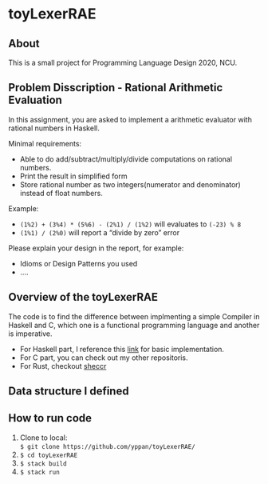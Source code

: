 # toyLexerRAE

## About 

This is a small project for Programming Language Design 2020, NCU.

## Problem Disscription - Rational Arithmetic Evaluation

In this assignment, you are asked to implement a arithmetic evaluator with rational numbers in Haskell.

Minimal requirements:

- Able to do add/subtract/multiply/divide computations on rational numbers.
- Print the result in simplified form
- Store rational number as two integers(numerator and denominator) instead of float numbers.

Example:  

- `(1%2) + (3%4) * (5%6) - (2%1) / (1%2)` will evaluates to `(-23) % 8`
- `(1%1) / (2%0)` will report a “divide by zero” error

Please explain your design in the report, for example:

- Idioms or Design Patterns you used
- ....

## Overview of the toyLexerRAE

The code is to find the difference between implmenting a simple Compiler in Haskell and C, which one is a functional programming language and another is imperative.

- For Haskell part, I reference this [link](https://www.schoolofhaskell.com/school/starting-with-haskell/basics-of-haskell) for basic implementation. 
- For C part, you can check out my other repositoris. 
- For Rust, checkout [sheccr](https://github.com/yppan/sheccr)

## Data structure I defined 


## How to run code 

1. Clone to local:        
   `$ git clone https://github.com/yppan/toyLexerRAE/`    
2. `$ cd toyLexerRAE`
3. `$ stack build`
4. `$ stack run`
